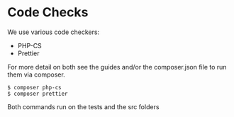 # Code Checks

We use various code checkers:

* PHP-CS
* Prettier

For more detail on both see the guides and/or the composer.json file to run them via composer.

```shell
$ composer php-cs
$ composer prettier
```

Both commands run on the tests and the src folders